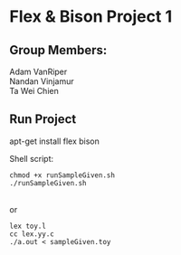 # Flex & Bison Project 1
## Group Members:
Adam VanRiper<br/>
Nandan Vinjamur<br/>
Ta Wei Chien

## Run Project
apt-get install flex bison<br/>

Shell script:<br/>
```
chmod +x runSampleGiven.sh
./runSampleGiven.sh
```

<br/> or
```
lex toy.l
cc lex.yy.c
./a.out < sampleGiven.toy
```
